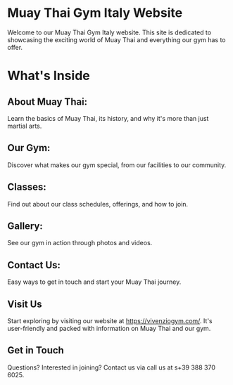 # Muay Thai Gym Italy Website
Welcome to our Muay Thai Gym Italy website. This site is dedicated to showcasing the exciting world of Muay Thai and everything our gym has to offer.

# What's Inside
## About Muay Thai: 
Learn the basics of Muay Thai, its history, and why it's more than just martial arts.
## Our Gym: 
Discover what makes our gym special, from our facilities to our community.
## Classes: 
Find out about our class schedules, offerings, and how to join.
## Gallery: 
See our gym in action through photos and videos.
## Contact Us: 
Easy ways to get in touch and start your Muay Thai journey.
##   Visit Us
Start exploring by visiting our website at https://vivenziogym.com/. It's user-friendly and packed with information on Muay Thai and our gym.

## Get in Touch
Questions? Interested in joining? Contact us via call us at  s+39 388 370 6025.